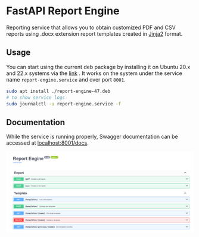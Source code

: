 # FastAPI Report Engine

Reporting service that allows you to obtain customized PDF and CSV reports using .docx extension report templates created in [Jinja2](https://palletsprojects.com/p/jinja/) format.

## Usage
You can start using the current deb package by installing it on Ubuntu 20.x and 22.x systems via the [link](https://github.com/limanmys/fastapi-report-engine/releases/latest) . It works on the system under the service name `report-engine.service` and over port `8001`.

```bash
sudo apt install ./report-engine-47.deb
# to show service logs
sudo journalctl -u report-engine.service -f
```

## Documentation
While the service is running properly, Swagger documentation can be accessed at [localhost:8001/docs](localhost:8001/docs).

![swagger.png](./images/swagger.png)